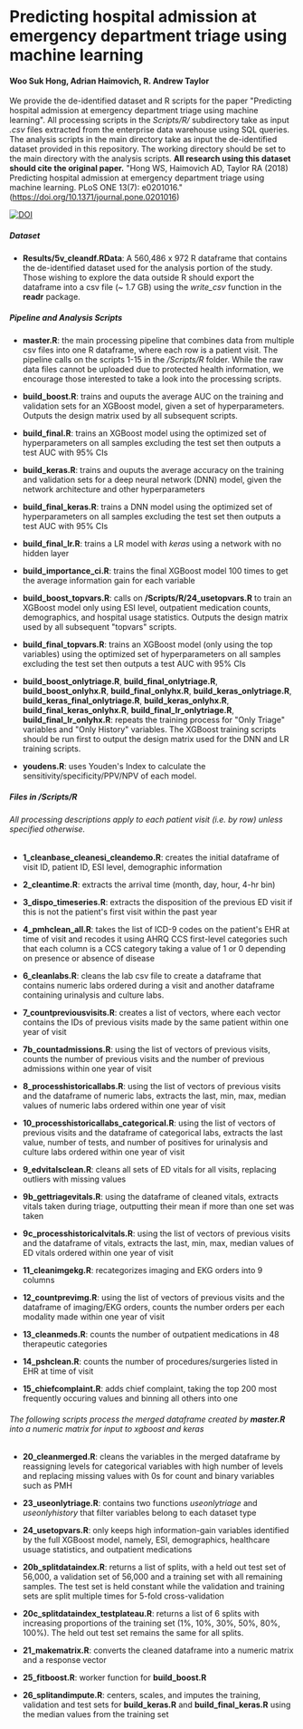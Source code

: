 # Predicting hospital admission at emergency department triage using machine learning
#### Woo Suk Hong, Adrian Haimovich, R. Andrew Taylor

We provide the de-identified dataset and R scripts for the paper "Predicting hospital admission at emergency department triage using machine learning". All processing scripts in the *Scripts/R/* subdirectory take as input *.csv* files extracted from the enterprise data warehouse using SQL queries. The analysis scripts in the main directory take as input the de-identified dataset provided in this repository. The working directory should be set to the main directory with the analysis scripts. **All research using this dataset should cite the original paper.** "Hong WS, Haimovich AD, Taylor RA (2018) Predicting hospital admission at emergency department triage using machine learning. PLoS ONE 13(7): e0201016." (https://doi.org/10.1371/journal.pone.0201016)

[![DOI](https://zenodo.org/badge/128982821.svg)](https://zenodo.org/badge/latestdoi/128982821)


##### Dataset
* **Results/5v_cleandf.RData**: A 560,486 x 972 R dataframe that contains the de-identified dataset used for the analysis portion of the study. Those wishing to explore the data outside R should export the dataframe into a csv file (~ 1.7 GB) using the *write_csv* function in the **readr** package. 

##### Pipeline and Analysis Scripts

* **master.R**: the main processing pipeline that combines data from multiple csv files into one R dataframe, where each row is a patient visit. The pipeline calls on the scripts 1-15 in the */Scripts/R* folder. While the raw data files cannot be uploaded due to protected health information, we encourage those interested to take a look into the processing scripts. 

* **build_boost.R**: trains and ouputs the average AUC on the training and validation sets for an XGBoost model, given a set of hyperparameters. Outputs the design matrix used by all subsequent scripts.

* **build_final.R**: trains an XGBoost model using the optimized set of hyperparameters on all samples excluding the test set then outputs a test AUC with 95% CIs

* **build_keras.R**: trains and ouputs the average accuracy on the training and validation sets for a deep neural network (DNN) model, given the network architecture and other hyperparameters

* **build_final_keras.R**: trains a DNN model using the optimized set of hyperparameters on all samples excluding the test set then outputs a test AUC with 95% CIs

* **build_final_lr.R**: trains a LR model with *keras* using a network with no hidden layer

* **build_importance_ci.R**: trains the final XGBoost model 100 times to get the average information gain for each variable

* **build_boost_topvars.R**: calls on **/Scripts/R/24_usetopvars.R** to train an XGBoost model only using ESI level, outpatient medication counts, demographics, and hospital usage statistics. Outputs the design matrix used by all subsequent "topvars" scripts.

* **build_final_topvars.R**: trains an XGBoost model (only using the top variables) using the optimized set of hyperparameters on all samples excluding the test set then outputs a test AUC with 95% CIs 

* **build_boost_onlytriage.R**, **build_final_onlytriage.R**, **build_boost_onlyhx.R**, **build_final_onlyhx.R**, **build_keras_onlytriage.R**, **build_keras_final_onlytriage.R**, **build_keras_onlyhx.R**, **build_final_keras_onlyhx.R**, **build_final_lr_onlytriage.R**, **build_final_lr_onlyhx.R**: repeats the training process for "Only Triage" variables and "Only History" variables. The XGBoost training scripts should be run first to output the design matrix used for the DNN and LR training scripts.

* **youdens.R**: uses Youden's Index to calculate the sensitivity/specificity/PPV/NPV of each model.




##### Files in */Scripts/R*
###### All processing descriptions apply to each patient visit (i.e. by row) unless specified otherwise.

* **1_cleanbase_cleanesi_cleandemo.R**: creates the initial dataframe of visit ID, patient ID, ESI level, demographic information

* **2_cleantime.R**: extracts the arrival time (month, day, hour, 4-hr bin)

* **3_dispo_timeseries.R**: extracts the disposition of the previous ED visit if this is not the patient's first visit within the past year

* **4_pmhclean_all.R**: takes the list of ICD-9 codes on the patient's EHR at time of visit and recodes it using AHRQ CCS first-level categories such that each column is a CCS category taking a value of 1 or 0 depending on presence or absence of disease

* **6_cleanlabs.R**: cleans the lab csv file to create a dataframe that contains numeric labs ordered during a visit and another dataframe containing urinalysis and culture labs. 

* **7_countpreviousvisits.R**: creates a list of vectors, where each vector contains the IDs of previous visits made by the same patient within one year of visit

* **7b_countadmissions.R**: using the list of vectors of previous visits, counts the number of previous visits and the number of previous admissions within one year of visit

* **8_processhistoricallabs.R**: using the list of vectors of previous visits and the dataframe of numeric labs, extracts the last, min, max, median values of numeric labs ordered within one year of visit

* **10_processhistoricallabs_categorical.R**: using the list of vectors of previous visits and the dataframe of categorical labs, extracts the last value, number of tests, and number of positives for urinalysis and culture labs ordered within one year of visit

* **9_edvitalsclean.R**: cleans all sets of ED vitals for all visits, replacing outliers with missing values

* **9b_gettriagevitals.R**: using the dataframe of cleaned vitals, extracts vitals taken during triage, outputting their mean if more than one set was taken 

* **9c_processhistoricalvitals.R**: using the list of vectors of previous visits and the dataframe of vitals, extracts the last, min, max, median values of ED vitals ordered within one year of visit

* **11_cleanimgekg.R**: recategorizes imaging and EKG orders into 9 columns

* **12_countprevimg.R**: using the list of vectors of previous visits and the dataframe of imaging/EKG orders, counts the number orders per each modality made within one year of visit

* **13_cleanmeds.R**: counts the number of outpatient medications in 48 therapeutic categories

* **14_pshclean.R**: counts the number of procedures/surgeries listed in EHR at time of visit

* **15_chiefcomplaint.R**: adds chief complaint, taking the top 200 most frequently occuring values and binning all others into one

###### The following scripts process the merged dataframe created by **master.R** into a numeric matrix for input to *xgboost* and *keras*

* **20_cleanmerged.R**: cleans the variables in the merged dataframe by reassigning levels for categorical variables with high number of levels and replacing missing values with 0s for count and binary variables such as PMH

* **23_useonlytriage.R**: contains two functions *useonlytriage* and *useonlyhistory* that filter variables belong to each dataset type

* **24_usetopvars.R**: only keeps high information-gain variables identified by the full XGBoost model, namely, ESI, demographics, healthcare usuage statistics, and outpatient medications

* **20b_splitdataindex.R**: returns a list of splits, with a held out test set of 56,000, a validation set of 56,000 and a training set with all remaining samples. The test set is held constant while the validation and training sets are split multiple times for 5-fold cross-validation

* **20c_splitdataindex_testplateau.R**: returns a list of 6 splits with increasing proportions of the training set (1%, 10%, 30%, 50%, 80%, 100%). The held out test set remains the same for all splits.

* **21_makematrix.R**: converts the cleaned dataframe into a numeric matrix and a response vector

* **25_fitboost.R**: worker function for **build_boost.R**

* **26_splitandimpute.R**: centers, scales, and imputes the training, validation and test sets for **build_keras.R** and **build_final_keras.R** using the median values from the training set



